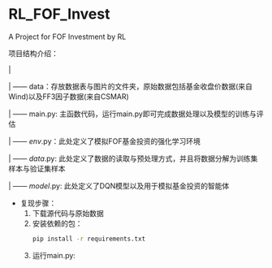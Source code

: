 # RL_FOF_Invest
A Project for FOF Investment by RL

项目结构介绍：

|

| —— data：存放数据表与图片的文件夹，原始数据包括基金收盘价数据(来自Wind)以及FF3因子数据(来自CSMAR)

| —— main.py: 主函数代码，运行main.py即可完成数据处理以及模型的训练与评估

| —— _env_.py：此处定义了模拟FOF基金投资的强化学习环境

| —— _data_.py: 此处定义了数据的读取与预处理方式，并且将数据分解为训练集样本与验证集样本

| —— _model_.py: 此处定义了DQN模型以及用于模拟基金投资的智能体

+ 复现步骤：
  1. 下载源代码与原始数据
  2. 安装依赖的包：
     ```bash
     pip install -r requirements.txt
     ```
  4. 运行main.py:
